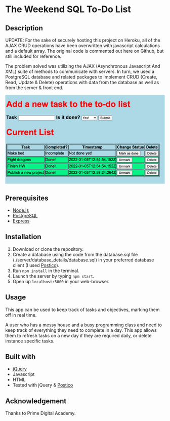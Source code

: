 # The Weekend SQL To-Do List

## Description
  
UPDATE: For the sake of securely hosting this project on Heroku, all of the AJAX CRUD operations have been overwritten with javascript calculations and a default array. The original code is commented out here on Github, but still included for reference.
  
The problem solved was utilizing the AJAX (Asynchronous Javascript And XML) suite of methods to communicate with servers. In turn, we used a PostgreSQL database and related packages to implement CRUD (Create, Read, Update & Delete) operations with data from the database as well as from the server & front end.

[![Do-To List App Demo Screenshot](server/public/images/ToDoList.png)](#)

## Prerequisites

*   [Node.js](https://nodejs.org/en/download/)
*   [PostgreSQL](https://www.postgresql.org/download/)
*   [Express](https://expressjs.com/en/starter/installing.html)

## Installation

1.  Download or clone the repository.
2.  Create a database using the code from the database.sql file (./server/database_details/database.sql) in your preferred database client (I used [Postico](https://eggerapps.at/postico/)).
2.  Run `npm install` in the terminal.
3.  Launch the server by typing `npm start`.
4.  Open up `localhost:5000` in your web-browser.


##  Usage

This app can be used to keep track of tasks and objectives, marking them off in real time.

A user who has a messy house and a busy programming class and need to keep track of everything they need to complete in a day. This app allows them to refresh tasks on a new day if they are required daily, or delete instance specific tasks.

## Built with

* [jQuery](https://jquery.com/)
* Javascript
* HTML
* Tested with jQuery & [Postico](https://eggerapps.at/postico/)

## Acknowledgement

Thanks to Prime Digital Academy.